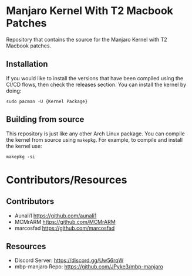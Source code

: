 # Manjaro Kernel With T2 Macbook Patches

Repository that contains the source for the Manjaro Kernel with T2 Macbook patches.

## Installation

If you would like to install the versions that have been compiled using the CI/CD flows, then check the releases section. You can install the kernel by doing:

```
sudo pacman -U {Kernel Package}
```

## Building from source

This repository is just like any other Arch Linux package. You can compile the kernel from source using `makepkg`. For example, to compile and install the kernel use:

```
makepkg -si
```

# Contributors/Resources

## Contributors

 - Aunali1 <https://github.com/aunali1>
 - MCMrARM <https://github.com/MCMrARM>
 - marcosfad <https://github.com/marcosfad>

## Resources

 - Discord Server: <https://discord.gg/Uw56rqW>
 - mbp-manjaro Repo: <https://github.com/JPyke3/mbp-manjaro>
